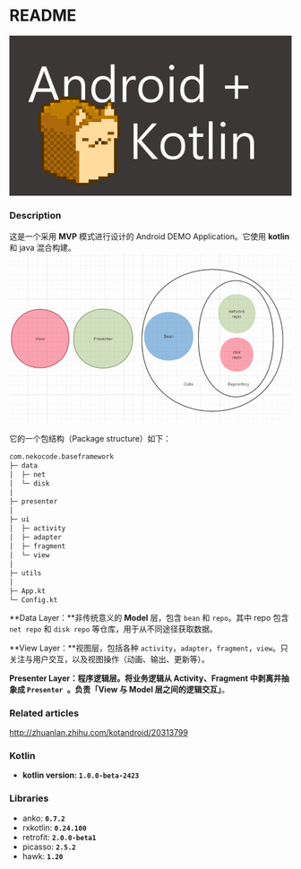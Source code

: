 # README

![](art/logo.png)

### Description
这是一个采用 **MVP** 模式进行设计的 Android DEMO Application。它使用 **kotlin** 和 java 混合构建。
![](art/layer.png)

它的一个包结构（Package structure）如下：
```
com.nekocode.baseframework
├─ data
│  ├─ net
│  └─ disk
│ 
├─ presenter
│ 
├─ ui
│  ├─ activity
│  ├─ adapter
│  ├─ fragment
│  └─ view
│ 
├─ utils
│ 
├─ App.kt
└─ Config.kt
```

**Data Layer：**非传统意义的 **Model** 层，包含 `bean` 和 `repo`。其中 repo 包含 `net repo` 和 `disk repo` 等仓库，用于从不同途径获取数据。

**View Layer：**视图层，包括各种 `activity`，`adapter`，`fragment`，`view`。只关注与用户交互，以及视图操作（动画、输出、更新等）。

**Presenter Layer：**程序逻辑层。将业务逻辑从 Activity、Fragment 中剥离并抽象成 `Presenter `。负责**「View 与 Model 层之间的逻辑交互」**。


### Related articles
http://zhuanlan.zhihu.com/kotandroid/20313799


### Kotlin
- **kotlin version: `1.0.0-beta-2423`**


### Libraries
- anko: **`0.7.2`**
- rxkotlin: **`0.24.100`**
- retrofit: **`2.0.0-beta1`**
- picasso: **`2.5.2`**
- hawk: **`1.20`**

